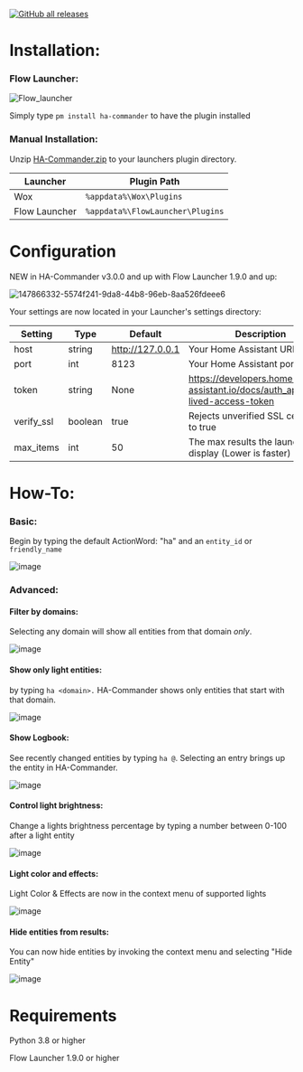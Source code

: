 [![GitHub all releases](https://img.shields.io/github/downloads/garulf/ha-commander/total)](https://github.com/Garulf/HA-Commander/releases/latest)
# Installation:

### Flow Launcher:

![Flow_launcher](https://user-images.githubusercontent.com/535299/145097675-e4d3f41a-4042-4f2a-b707-238b8c6d220c.png)

Simply type `pm install ha-commander` to have the plugin installed

### Manual Installation:

Unzip [HA-Commander.zip](https://github.com/Garulf/HA-Commander/releases/latest) to your launchers plugin directory.

| Launcher      | Plugin Path                      |
|---------------|----------------------------------|
| Wox           | `%appdata%\Wox\Plugins`          |
| Flow Launcher | `%appdata%\FlowLauncher\Plugins` |

# Configuration

NEW in HA-Commander v3.0.0 and up with Flow Launcher 1.9.0 and up:

![147866332-5574f241-9da8-44b8-96eb-8aa526fdeee6](https://user-images.githubusercontent.com/535299/147866412-9f7bb589-b3bd-4ce4-84b0-9f4a5fd0a320.png)




Your settings are now located in your Launcher's settings directory:

| Setting    | Type    | Default          | Description                                                                 |
|------------|---------|------------------|-----------------------------------------------------------------------------|
| host       | string  | http://127.0.0.1 | Your Home Assistant URL                               |
| port       | int     | 8123             | Your Home Assistant port                                                    |
| token      | string  | None             | https://developers.home-assistant.io/docs/auth_api/#long-lived-access-token |
| verify_ssl | boolean | true             | Rejects unverified SSL certs if set to true                                 |
| max_items  | int     | 50               | The max results the launcher will display (Lower is faster)                 |

# How-To:

### Basic:

Begin by typing the default ActionWord: "ha" and an `entity_id` or `friendly_name`

![image](https://user-images.githubusercontent.com/535299/147866294-16f9967a-5e3a-4b26-a4b5-cabd930aaf45.png)


### Advanced:

#### Filter by domains:
Selecting any domain will show all entities from that domain *only*.

![image](https://user-images.githubusercontent.com/535299/147866147-ab6d95c6-566a-4dba-b146-2b6a3e1b62b3.png)


#### Show only light entities:
by typing `ha <domain>.` HA-Commander shows only entities that start with that domain.

![image](https://user-images.githubusercontent.com/535299/147866129-c2da5f73-d48d-471b-ad40-96daa8e1b877.png)


#### Show Logbook:
See recently changed entities by typing `ha @`. Selecting an entry brings up the entity in HA-Commander.

![image](https://user-images.githubusercontent.com/535299/147866210-45d2f0b1-51a1-49ab-9275-dfee143571c0.png)

#### Control light brightness:
Change a lights brightness percentage by typing a number between 0-100 after a light entity

![image](https://user-images.githubusercontent.com/535299/147866261-82521063-8106-4726-8a5a-4f8e0ad6913b.png)

#### Light color and effects:
Light Color & Effects are now in the context menu of supported lights

![image](https://user-images.githubusercontent.com/535299/147866370-eabc81e4-e540-4bff-953d-fb2325fbc9f7.png)

#### Hide entities from results:
You can now hide entities by invoking the context menu and selecting "Hide Entity"

![image](https://user-images.githubusercontent.com/535299/147866460-f266ecf4-f1dc-4bba-9bae-d636ce17f489.png)


# Requirements

Python 3.8 or higher

Flow Launcher 1.9.0 or higher
